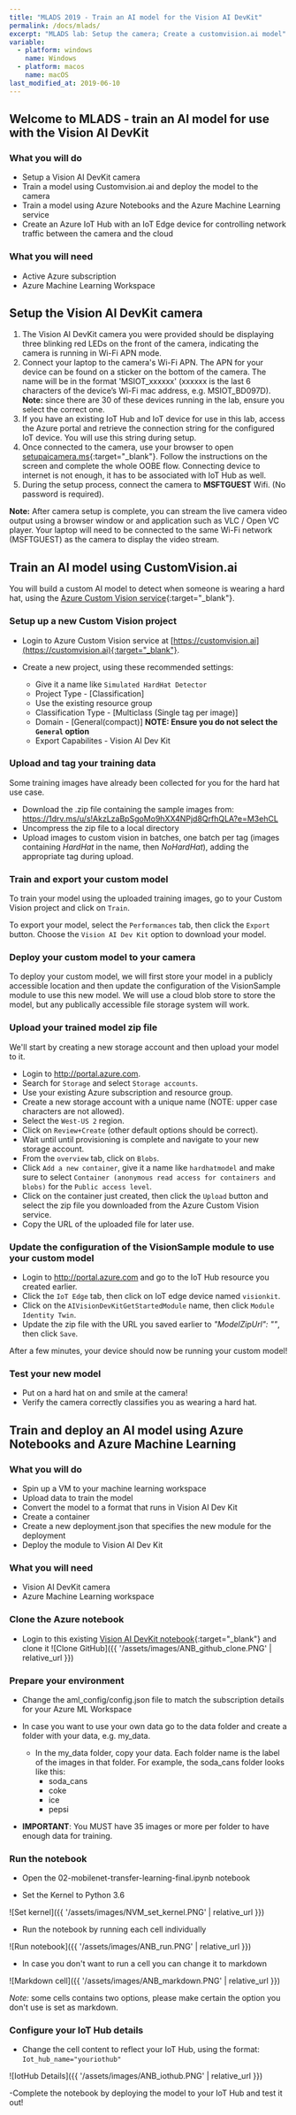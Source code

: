 ```yaml
---
title: "MLADS 2019 - Train an AI model for the Vision AI DevKit"
permalink: /docs/mlads/
excerpt: "MLADS lab: Setup the camera; Create a customvision.ai model"
variable:
  - platform: windows
    name: Windows
  - platform: macos
    name: macOS
last_modified_at: 2019-06-10
---
```


## Welcome to MLADS - train an AI model for use with the Vision AI DevKit

### What you will do

- Setup a Vision AI DevKit camera
- Train a model using Customvision.ai and deploy the model to the camera
- Train a model using Azure Notebooks and the Azure Machine Learning service
- Create an Azure IoT Hub with an IoT Edge device for controlling network traffic between the camera and the cloud

### What you will need

- Active Azure subscription
- Azure Machine Learning Workspace

## Setup the Vision AI DevKit camera

1. The Vision AI DevKit camera you were provided should be displaying three blinking red LEDs on the front of the camera, indicating the camera is running in Wi-Fi APN mode.
2. Connect your laptop to the camera's Wi-Fi APN. The APN for your device can be found on a sticker on the bottom of the camera. The name will be in the format 'MSIOT_xxxxxx' (xxxxxx is the last 6 characters of the device’s Wi-Fi mac address, e.g. MSIOT_BD097D). **Note:** since there are 30 of these devices running in the lab, ensure you select the correct one.
3. If you have an existing IoT Hub and IoT device for use in this lab, access the Azure portal and retrieve the  connection string for the configured IoT device. You will use this string during setup.
4. Once connected to the camera, use your browser to open [setupaicamera.ms](https://setupaicamera.ms){:target="_blank"}. Follow the instructions on the screen and complete the whole OOBE flow. Connecting device to internet is not enough, it has to be associated with IoT Hub as well.
5. During the setup process, connect the camera to **MSFTGUEST** Wifi. (No password is required).

**Note:** After camera setup is complete, you can stream the live camera video output using a browser window or and application such as VLC / Open VC player. Your laptop will need to be connected to the same Wi-Fi network (MSFTGUEST) as the camera to display the video stream.

## Train an AI model using CustomVision.ai

You will build a custom AI model to detect when someone is wearing a hard hat, using the [Azure Custom Vision service](https://customvision.ai){:target="_blank"}.

### Setup up a new Custom Vision project

- Login to Azure Custom Vision service at [https://customvision.ai](https://customvision.ai){:target="_blank"}.

- Create a new project, using these recommended settings:
  - Give it a name like `Simulated HardHat Detector`
  - Project Type - [Classification]
  - Use the existing resource group
  - Classification Type - [Multiclass (Single tag per image)]
  - Domain - [General(compact)] **NOTE: Ensure you do not select the `General` option**
  - Export Capabilites - Vision AI Dev Kit

### Upload and tag your training data
Some training images have already been collected for you for the hard hat use case.

- Download the .zip file containing the sample images from: <a href="https://1drv.ms/u/s!AkzLzaBpSgoMo9hXX4NPjd8QrfhQLA?e=M3ehCL" target="blank">https://1drv.ms/u/s!AkzLzaBpSgoMo9hXX4NPjd8QrfhQLA?e=M3ehCL</a>
- Uncompress the zip file to a local directory
- Upload images to custom vision in batches, one batch per tag (images containing *HardHat* in the name, then *NoHardHat*), adding the appropriate tag during upload.

### Train and export your custom model

To train your model using the uploaded training images, go to your Custom Vision project and click on `Train`.

To export your model, select the `Performances` tab, then click the `Export` button. Choose the `Vision AI Dev Kit` option to download your model.

### Deploy your custom model to your camera

To deploy your custom model, we will first store your model in a publicly accessible location and then update the configuration of the VisionSample module to use this new model. We will use a cloud blob store to store the model, but any publically accessible file storage system will work.

### Upload your trained model zip file

We'll start by creating a new storage account and then upload your model to it.

- Login to <a href="http://portal.azure.com" target="blank">http://portal.azure.com</a>.
- Search for `Storage` and select `Storage accounts`.
- Use your existing Azure subscription and resource group.
- Create a new storage account with a unique name (NOTE: upper case characters are not allowed).
- Select the `West-US 2` region.
- Click on `Review+Create` (other default options should be correct).
- Wait until until provisioning is complete and navigate to your new storage account.
- From the `overview` tab, click on `Blobs`.
- Click `Add a new container`, give it a name like `hardhatmodel` and make sure to select `Container (anonymous read access for containers and blobs)` for the `Public access level`.
- Click on the container just created, then click  the `Upload` button and select the zip file you downloaded from the Azure Custom Vision service.
- Copy the URL of the uploaded file for later use.

### Update the configuration of the VisionSample module to use your custom model

- Login to <a href="http://portal.azure.com" target="blank">http://portal.azure.com</a> and go to the IoT Hub resource you created earlier.
- Click the `IoT Edge` tab, then click on IoT edge  device named `visionkit`.
- Click on the `AIVisionDevKitGetStartedModule`  name, then click `Module Identity Twin`.
- Update the zip file with the URL you saved earlier to *"ModelZipUrl": ""*, then click `Save`.

After a few minutes, your device should now be running your custom model!

### Test your new model

- Put on a hard hat on and smile at the camera!
- Verify the camera correctly classifies you as wearing a hard hat.

## Train and deploy an AI model using Azure Notebooks and Azure Machine Learning

### What you will do

- Spin up a VM to your machine learning workspace
- Upload data to train the model
- Convert the model to a format that runs in Vision AI Dev Kit
- Create a container
- Create a new deployment.json that specifies the new module for the deployment
- Deploy the module to Vision AI Dev Kit

### What you will need

- Vision AI DevKit camera
- Azure Machine Learning workspace

### Clone the Azure notebook

- Login to this existing [Vision AI DevKit notebook](https://notebooks.azure.com/tedway/projects/vision-ai-dev-kit ){:target="_blank"} and clone it
   ![Clone GitHub]({{ '/assets/images/ANB_github_clone.PNG' | relative_url }})

### Prepare your environment

- Change the aml_config/config.json file to match the subscription details for your Azure ML Workspace
- In case you want to use your own data go to the data folder and create a folder with your data, e.g. my_data.
  - In the my_data folder, copy your data. Each folder name is the label of the images in that folder.  For example, the soda_cans folder looks like this:  
    - soda_cans
    - coke
    - ice
    - pepsi

- **IMPORTANT**: You MUST have 35 images or more per folder to have enough data for training.

### Run the notebook

- Open the 02-mobilenet-transfer-learning-final.ipynb notebook 

- Set the Kernel to Python 3.6

![Set kernel]({{ '/assets/images/NVM_set_kernel.PNG' | relative_url }})

- Run the notebook by running each cell individually

![Run notebook]({{ '/assets/images/ANB_run.PNG' | relative_url }})

- In case you don't want to run a cell you can change it to markdown

![Markdown cell]({{ '/assets/images/ANB_markdown.PNG' | relative_url }})

*Note:* some cells contains two options, please make certain the option you don't use is set as markdown.

### Configure your IoT Hub details

- Change the cell content to reflect your IoT Hub, using the format: `Iot_hub_name="youriothub"`

![IotHub Details]({{ '/assets/images/ANB_iothub.PNG' | relative_url }})

-Complete the notebook by deploying the model to your IoT Hub and test it out!